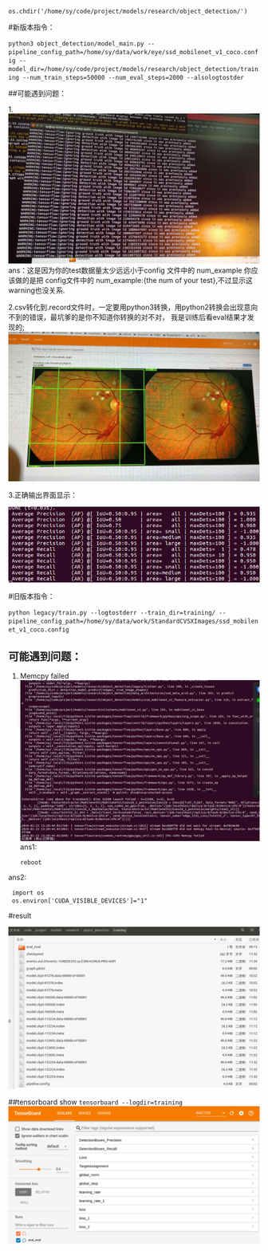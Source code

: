 `os.chdir('/home/sy/code/project/models/research/object_detection/')`

#新版本指令：

`python3 object_detection/model_main.py --pipeline_config_path=/home/sy/data/work/eye/ssd_mobilenet_v1_coco.config --model_dir=/home/sy/code/project/models/research/object_detection/training --num_train_steps=50000 --num_eval_steps=2000 --alsologtostder`

##可能遇到问题：

  1.![waring](pic/new_train_warning.jpg)
    ans：这是因为你的test数据量太少远远小于config 文件中的 num_example
       你应该做的是把 config文件中的 num_example:{the num of your test},不过显示这warning也没关系.
       
  2.csv转化到.record文件时，一定要用python3转换，用python2转换会出现意向不到的错误，最坑爹的是你不知道你转换的对不对，
    我是训练后看eval结果才发现的;
    ![python2转化](pic/python2-record.jpg)
    
  3.正确输出界面显示：
  
   ![新版本正确输出](pic/new_train_result.png)
   
#旧版本指令：

`python legacy/train.py --logtostderr --train_dir=training/ --pipeline_config_path=/home/sy/data/work/StandardCVSXImages/ssd_mobilenet_v1_coco.config`

## 可能遇到问题：
1. Memcpy failed
![GPU](pic/memcpy.png)
ans1:
   
       reboot
      
ans2:
     
     import os
     os.environ['CUDA_VISIBLE_DEVICES']="1"
 
 
#result

![result{weight_file}](pic/train_result.png)

##tensorboard show
`tensorboard --logdir=training`
![tensorboard](pic/tensorboard.png)
    
